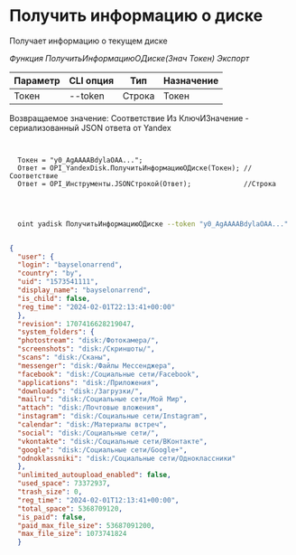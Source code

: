 ﻿---
sidebar_position: 1
---

# Получить информацию о диске
 Получает информацию о текущем диске


*Функция ПолучитьИнформациюОДиске(Знач Токен) Экспорт*

  | Параметр | CLI опция | Тип | Назначение |
  |-|-|-|-|
  | Токен | --token | Строка | Токен |

  
  Возвращаемое значение:   Соответствие Из КлючИЗначение - сериализованный JSON ответа от Yandex

```bsl title="Пример кода"
	
  
  Токен = "y0_AgAAAABdylaOAA...";
  Ответ = OPI_YandexDisk.ПолучитьИнформациюОДиске(Токен); //Соответствие
  Ответ = OPI_Инструменты.JSONСтрокой(Ответ);             //Строка
  
	
```

```sh title="Пример команды CLI"
    
  oint yadisk ПолучитьИнформациюОДиске --token "y0_AgAAAABdylaOAA..."

```


```json title="Результат"

{
  "user": {
  "login": "bayselonarrend",
  "country": "by",
  "uid": "1573541111",
  "display_name": "bayselonarrend",
  "is_child": false,
  "reg_time": "2024-02-01T22:13:41+00:00"
  },
  "revision": 1707416628219047,
  "system_folders": {
  "photostream": "disk:/Фотокамера/",
  "screenshots": "disk:/Скриншоты/",
  "scans": "disk:/Сканы",
  "messenger": "disk:/Файлы Мессенджера",
  "facebook": "disk:/Социальные сети/Facebook",
  "applications": "disk:/Приложения",
  "downloads": "disk:/Загрузки/",
  "mailru": "disk:/Социальные сети/Мой Мир",
  "attach": "disk:/Почтовые вложения",
  "instagram": "disk:/Социальные сети/Instagram",
  "calendar": "disk:/Материалы встреч",
  "social": "disk:/Социальные сети/",
  "vkontakte": "disk:/Социальные сети/ВКонтакте",
  "google": "disk:/Социальные сети/Google+",
  "odnoklassniki": "disk:/Социальные сети/Одноклассники"
  },
  "unlimited_autoupload_enabled": false,
  "used_space": 73372937,
  "trash_size": 0,
  "reg_time": "2024-02-01T12:13:41+00:00",
  "total_space": 5368709120,
  "is_paid": false,
  "paid_max_file_size": 53687091200,
  "max_file_size": 1073741824
  }

```
